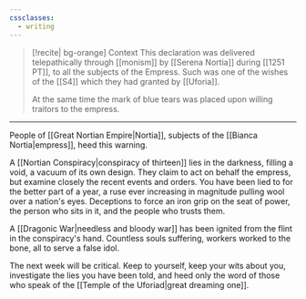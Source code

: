 ```yaml
---
cssclasses:
  - writing
---
```

>[!recite| bg-orange] Context
> This declaration was delivered telepathically through [[monism]] by [[Serena Nortia]] during [[1251 PT]], to all the subjects of the Empress. Such was one of the wishes of the [[S4]] which they had granted by [[Uforia]].
>
> At the same time the mark of blue tears was placed upon willing traitors to the empress.
---

People of [[Great Nortian Empire|Nortia]], subjects of the [[Bianca Nortia|empress]], heed this warning.

A [[Nortian Conspiracy|conspiracy of thirteen]] lies in the darkness, filling a void, a vacuum of its own design. They claim to act on behalf the empress, but examine closely the recent events and orders. You have been lied to for the better part of a year, a ruse ever increasing in magnitude pulling wool over a nation's eyes. Deceptions to force an iron grip on the seat of power, the person who sits in it, and the people who trusts them.

A [[Dragonic War|needless and bloody war]] has been ignited from the flint in the conspiracy's hand. Countless souls suffering, workers worked to the bone, all to serve a false idol.

The next week will be critical. Keep to yourself, keep your wits about you, investigate the lies you have been told, and heed only the word of those who speak of the [[Temple of the Uforiad|great dreaming one]].